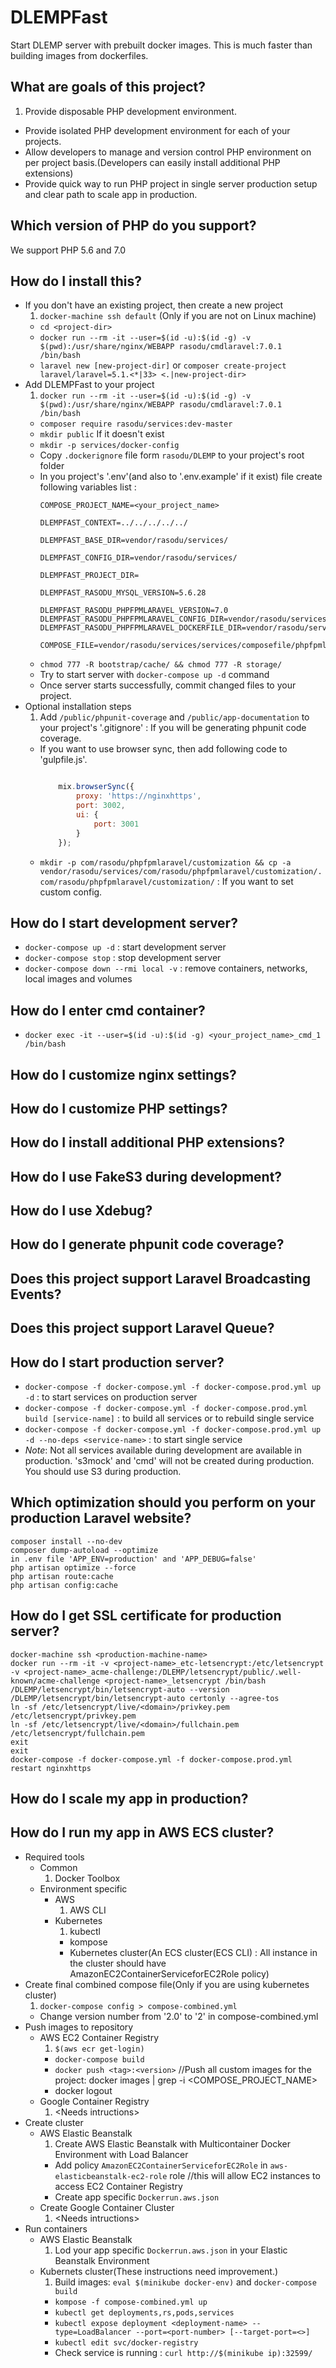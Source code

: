 # DLEMPFast
Start DLEMP server with prebuilt docker images. This is much faster than building images from dockerfiles.

## What are goals of this project?
1. Provide disposable PHP development environment.
- Provide isolated PHP development environment for each of your projects.
- Allow developers to manage and version control PHP environment on per project basis.(Developers can easily install additional PHP extensions)
- Provide quick way to run PHP project in single server production setup and clear path to scale app in production.

## Which version of PHP do you support?
We support PHP 5.6 and 7.0

## How do I install this?
- If you don't have an existing project, then create a new project
    1. ```docker-machine ssh default``` (Only if you are not on Linux machine)
    - ```cd <project-dir>```
    - ```docker run --rm -it --user=$(id -u):$(id -g) -v $(pwd):/usr/share/nginx/WEBAPP rasodu/cmdlaravel:7.0.1 /bin/bash```
    - ```laravel new [new-project-dir]``` or ```composer create-project laravel/laravel=5.1.<*|33> <.|new-project-dir>```    
- Add DLEMPFast to your project
    1. ```docker run --rm -it --user=$(id -u):$(id -g) -v $(pwd):/usr/share/nginx/WEBAPP rasodu/cmdlaravel:7.0.1 /bin/bash```
    - ```composer require rasodu/services:dev-master```
    - ```mkdir public``` If it doesn't exist
    - ```mkdir -p services/docker-config```
    - Copy ```.dockerignore``` file form ```rasodu/DLEMP``` to your project's root folder
    - In you project's '.env'(and also to '.env.example' if it exist) file create following variables list :
        ```
        COMPOSE_PROJECT_NAME=<your_project_name>

        DLEMPFAST_CONTEXT=../../../../../

        DLEMPFAST_BASE_DIR=vendor/rasodu/services/

        DLEMPFAST_CONFIG_DIR=vendor/rasodu/services/

        DLEMPFAST_PROJECT_DIR=

        DLEMPFAST_RASODU_MYSQL_VERSION=5.6.28

        DLEMPFAST_RASODU_PHPFPMLARAVEL_VERSION=7.0
        DLEMPFAST_RASODU_PHPFPMLARAVEL_CONFIG_DIR=vendor/rasodu/services/
        DLEMPFAST_RASODU_PHPFPMLARAVEL_DOCKERFILE_DIR=vendor/rasodu/services/

        COMPOSE_FILE=vendor/rasodu/services/services/composefile/phpfpmlaravel/c.yml;vendor/rasodu/services/services/composefile/phpfpmlaravel/c.override.yml;vendor/rasodu/services/services/composefile/httpbackendlaravelnginx/c.yml;vendor/rasodu/services/services/composefile/httpbackendlaravelnginx/c.override.yml;vendor/rasodu/services/services/composefile/loadbalancernginx/c.yml
        ```
    - ```chmod 777 -R bootstrap/cache/ && chmod 777 -R storage/```
    - Try to start server with ```docker-compose up -d``` command
    - Once server starts successfully, commit changed files to your project.
- Optional installation steps
    1. Add ```/public/phpunit-coverage``` and ```/public/app-documentation``` to your project's '.gitignore' : If you will be generating phpunit code coverage.
    - If you want to use browser sync, then add following code to 'gulpfile.js'.
        ```javascript

            mix.browserSync({
                proxy: 'https://nginxhttps',
                port: 3002,
                ui: {
                    port: 3001
                }
            });
        ```
    - ```mkdir -p com/rasodu/phpfpmlaravel/customization && cp -a vendor/rasodu/services/com/rasodu/phpfpmlaravel/customization/. com/rasodu/phpfpmlaravel/customization/``` : If you want to set custom config.


## How do I start development server?
- ```docker-compose up -d``` : start development server
- ```docker-compose stop``` : stop development server
- ```docker-compose down --rmi local -v``` : remove containers, networks, local images and volumes

## How do I enter cmd container?
- ```docker exec -it --user=$(id -u):$(id -g) <your_project_name>_cmd_1 /bin/bash```

## How do I customize nginx settings?

## How do I customize PHP settings?

## How do I install additional PHP extensions?

## How do I use FakeS3 during development?

## How do I use Xdebug?

## How do I generate phpunit code coverage?

## Does this project support Laravel Broadcasting Events?

## Does this project support Laravel Queue?

## How do I start production server?
- ```docker-compose -f docker-compose.yml -f docker-compose.prod.yml up -d``` : to start services on production server
- ```docker-compose -f docker-compose.yml -f docker-compose.prod.yml build [service-name]``` : to build all services or to rebuild single service
- ```docker-compose -f docker-compose.yml -f docker-compose.prod.yml up -d --no-deps <service-name>``` : to start single service
- *Note*: Not all services available during development are available in production. 's3mock' and 'cmd' will not be created during production. You should use S3 during production.

## Which optimization should you perform on your production Laravel website?
```
composer install --no-dev
composer dump-autoload --optimize
in .env file 'APP_ENV=production' and 'APP_DEBUG=false'
php artisan optimize --force
php artisan route:cache
php artisan config:cache
```

## How do I get SSL certificate for production server?
```
docker-machine ssh <production-machine-name>
docker run --rm -it -v <project-name>_etc-letsencrypt:/etc/letsencrypt -v <project-name>_acme-challenge:/DLEMP/letsencrypt/public/.well-known/acme-challenge <project-name>_letsencrypt /bin/bash
/DLEMP/letsencrypt/bin/letsencrypt-auto --version
/DLEMP/letsencrypt/bin/letsencrypt-auto certonly --agree-tos
ln -sf /etc/letsencrypt/live/<domain>/privkey.pem /etc/letsencrypt/privkey.pem
ln -sf /etc/letsencrypt/live/<domain>/fullchain.pem /etc/letsencrypt/fullchain.pem
exit
exit
docker-compose -f docker-compose.yml -f docker-compose.prod.yml restart nginxhttps
```

## How do I scale my app in production?

## How do I run my app in AWS ECS cluster?
- Required tools
    - Common
        1. Docker Toolbox
    - Environment specific
        - AWS
            1. AWS CLI
        - Kubernetes
            1. kubectl
            - kompose
            - Kubernetes cluster(An ECS cluster(ECS CLI) : All instance in the cluster should have AmazonEC2ContainerServiceforEC2Role policy)
- Create final combined compose file(Only if you are using kubernetes cluster)
    1. ```docker-compose config > compose-combined.yml```
    - Change version number from '2.0' to '2' in compose-combined.yml
- Push images to repository
    - AWS EC2 Container Registry
        1. ```$(aws ecr get-login)```
        - ```docker-compose build```
        - ```docker push <tag>:<version>``` //Push all custom images for the project: docker images | grep -i <COMPOSE_PROJECT_NAME>
        - docker logout
    - Google Container Registry
        1. &lt;Needs intructions>
- Create cluster
    - AWS Elastic Beanstalk
        1. Create AWS Elastic Beanstalk with Multicontainer Docker Environment with Load Balancer
        - Add policy ```AmazonEC2ContainerServiceforEC2Role``` in ```aws-elasticbeanstalk-ec2-role``` role //this will allow EC2 instances to access EC2 Container Registry
        - Create app specific ```Dockerrun.aws.json```
    - Create Google Container Cluster
        1. &lt;Needs intructions>
- Run containers
    - AWS Elastic Beanstalk
        1. Lod your app specific ```Dockerrun.aws.json``` in your Elastic Beanstalk Environment
    - Kubernets cluster(These instructions need improvement.)
        1. Build images: ```eval $(minikube docker-env)``` and ```docker-compose build```
        - ```kompose -f compose-combined.yml up```
        - ```kubectl get deployments,rs,pods,services```
        - ```kubectl expose deployment <deployment-name> --type=LoadBalancer --port=<port-number> [--target-port=<>]```
        - ```kubectl edit svc/docker-registry ```
        - Check service is running : ```curl http://$(minikube ip):32599/```
